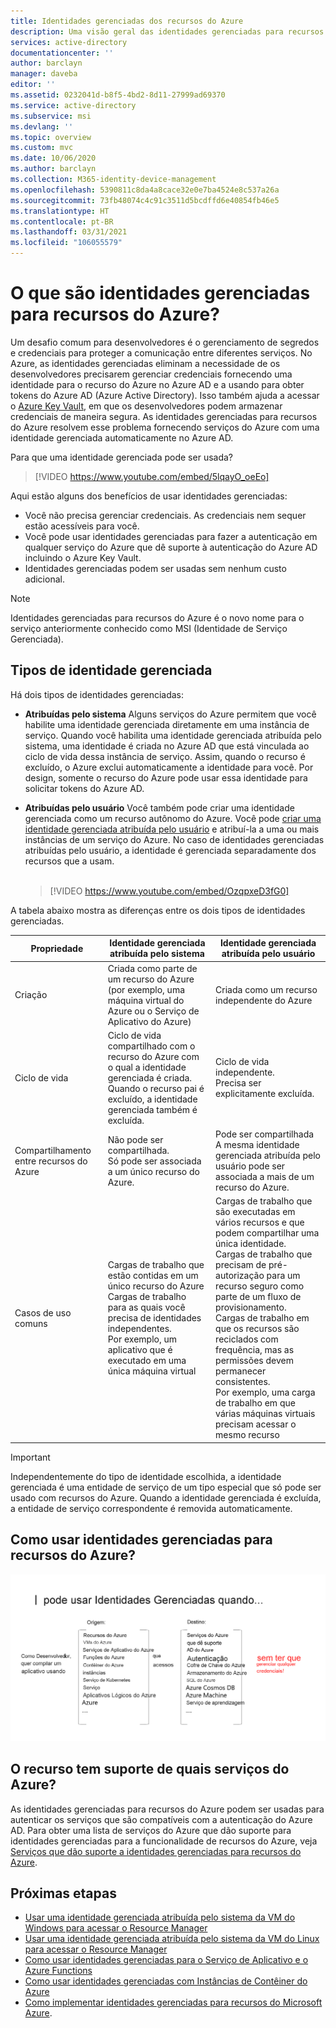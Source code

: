 ```yaml
---
title: Identidades gerenciadas dos recursos do Azure
description: Uma visão geral das identidades gerenciadas para recursos do Azure.
services: active-directory
documentationcenter: ''
author: barclayn
manager: daveba
editor: ''
ms.assetid: 0232041d-b8f5-4bd2-8d11-27999ad69370
ms.service: active-directory
ms.subservice: msi
ms.devlang: ''
ms.topic: overview
ms.custom: mvc
ms.date: 10/06/2020
ms.author: barclayn
ms.collection: M365-identity-device-management
ms.openlocfilehash: 5390811c8da4a8cace32e0e7ba4524e8c537a26a
ms.sourcegitcommit: 73fb48074c4c91c3511d5bcdffd6e40854fb46e5
ms.translationtype: HT
ms.contentlocale: pt-BR
ms.lasthandoff: 03/31/2021
ms.locfileid: "106055579"
---
```

# <a name="what-are-managed-identities-for-azure-resources"></a>O que são identidades gerenciadas para recursos do Azure?

Um desafio comum para desenvolvedores é o gerenciamento de segredos e credenciais para proteger a comunicação entre diferentes serviços. No Azure, as identidades gerenciadas eliminam a necessidade de os desenvolvedores precisarem gerenciar credenciais fornecendo uma identidade para o recurso do Azure no Azure AD e a usando para obter tokens do Azure AD (Azure Active Directory). Isso também ajuda a acessar o [Azure Key Vault](../../key-vault/general/overview.md), em que os desenvolvedores podem armazenar credenciais de maneira segura. As identidades gerenciadas para recursos do Azure resolvem esse problema fornecendo serviços do Azure com uma identidade gerenciada automaticamente no Azure AD.

Para que uma identidade gerenciada pode ser usada?

   > [!VIDEO https://www.youtube.com/embed/5lqayO_oeEo]

Aqui estão alguns dos benefícios de usar identidades gerenciadas:

- Você não precisa gerenciar credenciais. As credenciais nem sequer estão acessíveis para você.
- Você pode usar identidades gerenciadas para fazer a autenticação em qualquer serviço do Azure que dê suporte à autenticação do Azure AD incluindo o Azure Key Vault.
- Identidades gerenciadas podem ser usadas sem nenhum custo adicional.

> [!NOTE]
> Identidades gerenciadas para recursos do Azure é o novo nome para o serviço anteriormente conhecido como MSI (Identidade de Serviço Gerenciada).

## <a name="managed-identity-types"></a>Tipos de identidade gerenciada

Há dois tipos de identidades gerenciadas:

- **Atribuídas pelo sistema** Alguns serviços do Azure permitem que você habilite uma identidade gerenciada diretamente em uma instância de serviço. Quando você habilita uma identidade gerenciada atribuída pelo sistema, uma identidade é criada no Azure AD que está vinculada ao ciclo de vida dessa instância de serviço. Assim, quando o recurso é excluído, o Azure exclui automaticamente a identidade para você. Por design, somente o recurso do Azure pode usar essa identidade para solicitar tokens do Azure AD.
- **Atribuídas pelo usuário** Você também pode criar uma identidade gerenciada como um recurso autônomo do Azure. Você pode [criar uma identidade gerenciada atribuída pelo usuário](how-to-manage-ua-identity-portal.md) e atribuí-la a uma ou mais instâncias de um serviço do Azure. No caso de identidades gerenciadas atribuídas pelo usuário, a identidade é gerenciada separadamente dos recursos que a usam. </br></br>

  > [!VIDEO https://www.youtube.com/embed/OzqpxeD3fG0]

A tabela abaixo mostra as diferenças entre os dois tipos de identidades gerenciadas.

|  Propriedade    | Identidade gerenciada atribuída pelo sistema | Identidade gerenciada atribuída pelo usuário |
|------|----------------------------------|--------------------------------|
| Criação |  Criada como parte de um recurso do Azure (por exemplo, uma máquina virtual do Azure ou o Serviço de Aplicativo do Azure) | Criada como um recurso independente do Azure |
| Ciclo de vida | Ciclo de vida compartilhado com o recurso do Azure com o qual a identidade gerenciada é criada. <br/> Quando o recurso pai é excluído, a identidade gerenciada também é excluída. | Ciclo de vida independente. <br/> Precisa ser explicitamente excluída. |
| Compartilhamento entre recursos do Azure | Não pode ser compartilhada. <br/> Só pode ser associada a um único recurso do Azure. | Pode ser compartilhada <br/> A mesma identidade gerenciada atribuída pelo usuário pode ser associada a mais de um recurso do Azure. |
| Casos de uso comuns | Cargas de trabalho que estão contidas em um único recurso do Azure <br/> Cargas de trabalho para as quais você precisa de identidades independentes. <br/> Por exemplo, um aplicativo que é executado em uma única máquina virtual | Cargas de trabalho que são executadas em vários recursos e que podem compartilhar uma única identidade. <br/> Cargas de trabalho que precisam de pré-autorização para um recurso seguro como parte de um fluxo de provisionamento. <br/> Cargas de trabalho em que os recursos são reciclados com frequência, mas as permissões devem permanecer consistentes. <br/> Por exemplo, uma carga de trabalho em que várias máquinas virtuais precisam acessar o mesmo recurso |

>[!IMPORTANT]
>Independentemente do tipo de identidade escolhida, a identidade gerenciada é uma entidade de serviço de um tipo especial que só pode ser usado com recursos do Azure. Quando a identidade gerenciada é excluída, a entidade de serviço correspondente é removida automaticamente.

## <a name="how-can-i-use-managed-identities-for-azure-resources"></a>Como usar identidades gerenciadas para recursos do Azure?

![Alguns exemplos de como um desenvolvedor pode usar identidades gerenciadas para obter acesso a recursos do código deles sem gerenciar informações de autenticação](media/overview/azure-managed-identities-examples.png)

## <a name="what-azure-services-support-the-feature"></a>O recurso tem suporte de quais serviços do Azure?<a name="which-azure-services-support-managed-identity"></a>

As identidades gerenciadas para recursos do Azure podem ser usadas para autenticar os serviços que são compatíveis com a autenticação do Azure AD. Para obter uma lista de serviços do Azure que dão suporte para identidades gerenciadas para a funcionalidade de recursos do Azure, veja [Serviços que dão suporte a identidades gerenciadas para recursos do Azure](./services-support-managed-identities.md).

## <a name="next-steps"></a>Próximas etapas

* [Usar uma identidade gerenciada atribuída pelo sistema da VM do Windows para acessar o Resource Manager](tutorial-windows-vm-access-arm.md)
* [Usar uma identidade gerenciada atribuída pelo sistema da VM do Linux para acessar o Resource Manager](tutorial-linux-vm-access-arm.md)
* [Como usar identidades gerenciadas para o Serviço de Aplicativo e o Azure Functions](../../app-service/overview-managed-identity.md)
* [Como usar identidades gerenciadas com Instâncias de Contêiner do Azure](../../container-instances/container-instances-managed-identity.md)
* [Como implementar identidades gerenciadas para recursos do Microsoft Azure](https://www.pluralsight.com/courses/microsoft-azure-resources-managed-identities-implementing).